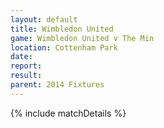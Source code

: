 ```yaml
---
layout: default
title: Wimbledon United
game: Wimbledon United v The Min
location: Cottenham Park
date: 
report: 
result: 
parent: 2014 Fixtures
---
```


{% include matchDetails %}
